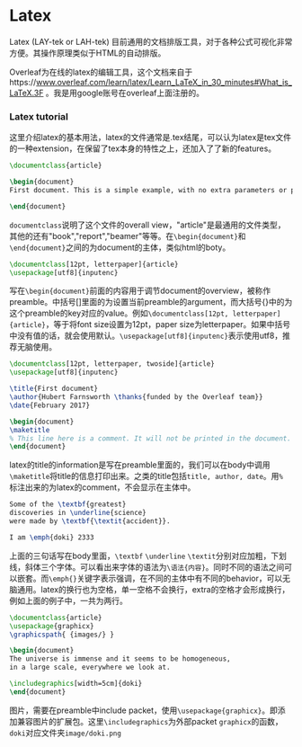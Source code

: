 # Latex
Latex (LAY-tek or LAH-tek) 目前通用的文档排版工具，对于各种公式可视化非常方便。其操作原理类似于HTML的自动排版。

Overleaf为在线的latex的编辑工具，这个文档来自于https://www.overleaf.com/learn/latex/Learn_LaTeX_in_30_minutes#What_is_LaTeX.3F 。我是用google账号在overleaf上面注册的。


### Latex tutorial
这里介绍latex的基本用法，latex的文件通常是.tex结尾，可以认为latex是tex文件的一种extension，在保留了tex本身的特性之上，还加入了了新的features。
```latex
\documentclass{article}

\begin{document}
First document. This is a simple example, with no extra parameters or packages included.

\end{document}
```
`documentclass`说明了这个文件的overall view，"article"是最通用的文件类型，其他的还有"book","report","beamer"等等。在`\begin{document}`和`\end{document}`之间的为document的主体，类似html的boty。

```latex
\documentclass[12pt, letterpaper]{article}
\usepackage[utf8]{inputenc}
```
写在`\begin{document}`前面的内容用于调节document的overview，被称作preamble。中括号[]里面的为设置当前preamble的argument，而大括号{}中的为这个preamble的key对应的value。例如`\documentclass[12pt, letterpaper]{article}`，等于将font size设置为12pt，paper size为letterpaper。如果中括号中没有值的话，就会使用默认。`\usepackage[utf8]{inputenc}`表示使用utf8，推荐无脑使用。

```latex
\documentclass[12pt, letterpaper, twoside]{article}
\usepackage[utf8]{inputenc}

\title{First document}
\author{Hubert Farnsworth \thanks{funded by the Overleaf team}}
\date{February 2017}

\begin{document}
\maketitle
% This line here is a comment. It will not be printed in the document.
\end{document}
```
latex的title的information是写在preamble里面的，我们可以在body中调用`\maketitle`将title的信息打印出来。之类的title包括`title, author, date`。用`%` 标注出来的为latex的comment，不会显示在主体中。

```latex
Some of the \textbf{greatest}
discoveries in \underline{science} 
were made by \textbf{\textit{accident}}.

I am \emph{doki} 2333
```
上面的三句话写在body里面，`\textbf` `\underline` `\textit`分别对应加粗，下划线，斜体三个字体。可以看出来字体的语法为`\语法{内容}`。同时不同的语法之间可以嵌套。而`\emph{}`关键字表示强调，在不同的主体中有不同的behavior，可以无脑通用。latex的换行也为空格，单一空格不会换行，extra的空格才会形成换行，例如上面的例子中，一共为两行。

```latex
\documentclass{article}
\usepackage{graphicx}
\graphicspath{ {images/} }

\begin{document}
The universe is immense and it seems to be homogeneous, 
in a large scale, everywhere we look at.

\includegraphics[width=5cm]{doki}
\end{document}
```
图片，需要在preamble中include packet，使用`\usepackage{graphicx}`。即添加兼容图片的扩展包。这里`\includegraphics`为外部packet `graphicx`的函数，`doki`对应文件夹`image/doki.png`









